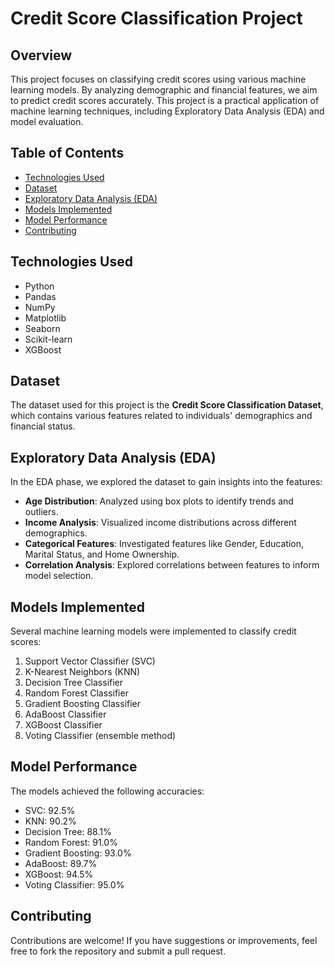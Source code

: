 # Credit Score Classification Project

## Overview

This project focuses on classifying credit scores using various machine learning models. By analyzing demographic and financial features, we aim to predict credit scores accurately. This project is a practical application of machine learning techniques, including Exploratory Data Analysis (EDA) and model evaluation.

## Table of Contents

- [Technologies Used](#technologies-used)
- [Dataset](#dataset)
- [Exploratory Data Analysis (EDA)](#exploratory-data-analysis-eda)
- [Models Implemented](#models-implemented)
- [Model Performance](#model-performance)
- [Contributing](#contributing)

## Technologies Used

- Python
- Pandas
- NumPy
- Matplotlib
- Seaborn
- Scikit-learn
- XGBoost

## Dataset

The dataset used for this project is the **Credit Score Classification Dataset**, which contains various features related to individuals' demographics and financial status. 

## Exploratory Data Analysis (EDA)

In the EDA phase, we explored the dataset to gain insights into the features:

- **Age Distribution**: Analyzed using box plots to identify trends and outliers.
- **Income Analysis**: Visualized income distributions across different demographics.
- **Categorical Features**: Investigated features like Gender, Education, Marital Status, and Home Ownership.
- **Correlation Analysis**: Explored correlations between features to inform model selection.

## Models Implemented

Several machine learning models were implemented to classify credit scores:

1. Support Vector Classifier (SVC)
2. K-Nearest Neighbors (KNN)
3. Decision Tree Classifier
4. Random Forest Classifier
5. Gradient Boosting Classifier
6. AdaBoost Classifier
7. XGBoost Classifier
8. Voting Classifier (ensemble method)

## Model Performance

The models achieved the following accuracies:

- SVC: 92.5%
- KNN: 90.2%
- Decision Tree: 88.1%
- Random Forest: 91.0%
- Gradient Boosting: 93.0%
- AdaBoost: 89.7%
- XGBoost: 94.5%
- Voting Classifier: 95.0%

## Contributing

Contributions are welcome! If you have suggestions or improvements, feel free to fork the repository and submit a pull request.
